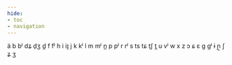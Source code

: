 ```yaml
---
hide:
- toc
- navigation
---
```

ä
b
bʲ
dʑ
d̠ʒ
d̪
f
fʲ
h
i
iɪ̯
j
k
kʲ
l
m
mʲ
n̪
p
pʲ
r
rʲ
s
ts
tɕ
t̠ʃ
t̪
u
vʲ
w
x
z
ɔ
ɕ
ɛ
ɡ
ɡʲ
ɨ
ɲ̟
ʃ
ʑ
ʒ
